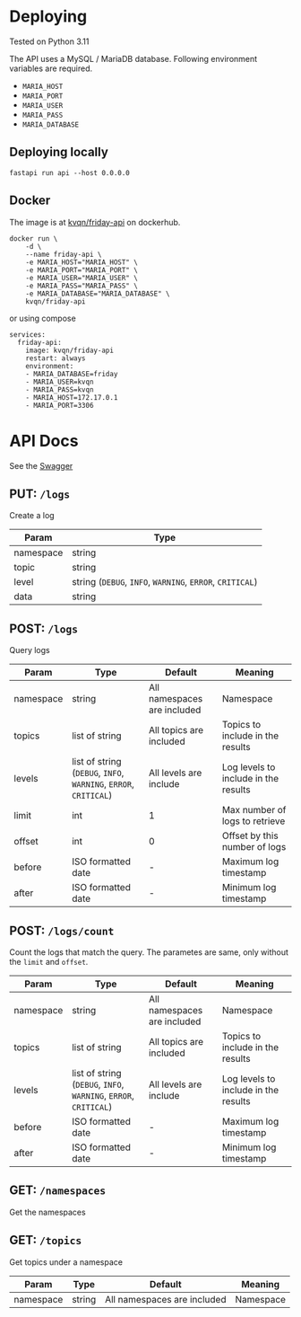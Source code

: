 # Deploying

Tested on Python 3.11

The API uses a MySQL / MariaDB database. Following environment variables are required.

- `MARIA_HOST`
- `MARIA_PORT`
- `MARIA_USER`
- `MARIA_PASS`
- `MARIA_DATABASE`

## Deploying locally

```
fastapi run api --host 0.0.0.0
```

## Docker

The image is at [kvqn/friday-api](https://hub.docker.com/r/kvqn/friday-api) on dockerhub.

```
docker run \
    -d \
    --name friday-api \
    -e MARIA_HOST="MARIA_HOST" \
    -e MARIA_PORT="MARIA_PORT" \
    -e MARIA_USER="MARIA_USER" \
    -e MARIA_PASS="MARIA_PASS" \
    -e MARIA_DATABASE="MARIA_DATABASE" \
    kvqn/friday-api
```

or using compose

```
services:
  friday-api:
    image: kvqn/friday-api
    restart: always
    environment:
    - MARIA_DATABASE=friday
    - MARIA_USER=kvqn
    - MARIA_PASS=kvqn
    - MARIA_HOST=172.17.0.1
    - MARIA_PORT=3306
```

# API Docs

See the
[Swagger](https://friday-api.guneet-homelab.duckdns.org/docs)

## PUT: `/logs`

Create a log

| Param     | Type                                                     |
| --------- | -------------------------------------------------------- |
| namespace | string                                                   |
| topic     | string                                                   |
| level     | string (`DEBUG`, `INFO`, `WARNING`, `ERROR`, `CRITICAL`) |
| data      | string                                                   |

## POST: `/logs`

Query logs

| Param     | Type                                                             | Default                     | Meaning                              |
| --------- | ---------------------------------------------------------------- | --------------------------- | ------------------------------------ |
| namespace | string                                                           | All namespaces are included | Namespace                            |
| topics    | list of string                                                   | All topics are included     | Topics to include in the results     |
| levels    | list of string (`DEBUG`, `INFO`, `WARNING`, `ERROR`, `CRITICAL`) | All levels are include      | Log levels to include in the results |
| limit     | int                                                              | 1                           | Max number of logs to retrieve       |
| offset    | int                                                              | 0                           | Offset by this number of logs        |
| before    | ISO formatted date                                               | -                           | Maximum log timestamp                |
| after     | ISO formatted date                                               | -                           | Minimum log timestamp                |

## POST: `/logs/count`

Count the logs that match the query. The parametes are same, only without the `limit` and `offset`.

| Param     | Type                                                             | Default                     | Meaning                              |
| --------- | ---------------------------------------------------------------- | --------------------------- | ------------------------------------ |
| namespace | string                                                           | All namespaces are included | Namespace                            |
| topics    | list of string                                                   | All topics are included     | Topics to include in the results     |
| levels    | list of string (`DEBUG`, `INFO`, `WARNING`, `ERROR`, `CRITICAL`) | All levels are include      | Log levels to include in the results |
| before    | ISO formatted date                                               | -                           | Maximum log timestamp                |
| after     | ISO formatted date                                               | -                           | Minimum log timestamp                |

## GET: `/namespaces`

Get the namespaces

## GET: `/topics`

Get topics under a namespace

| Param     | Type   | Default                     | Meaning   |
| --------- | ------ | --------------------------- | --------- |
| namespace | string | All namespaces are included | Namespace |
